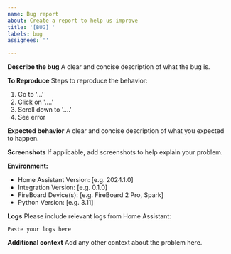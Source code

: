 ```yaml
---
name: Bug report
about: Create a report to help us improve
title: '[BUG] '
labels: bug
assignees: ''

---
```


**Describe the bug**
A clear and concise description of what the bug is.

**To Reproduce**
Steps to reproduce the behavior:
1. Go to '...'
2. Click on '....'
3. Scroll down to '....'
4. See error

**Expected behavior**
A clear and concise description of what you expected to happen.

**Screenshots**
If applicable, add screenshots to help explain your problem.

**Environment:**
 - Home Assistant Version: [e.g. 2024.1.0]
 - Integration Version: [e.g. 0.1.0]
 - FireBoard Device(s): [e.g. FireBoard 2 Pro, Spark]
 - Python Version: [e.g. 3.11]

**Logs**
Please include relevant logs from Home Assistant:
```
Paste your logs here
```

**Additional context**
Add any other context about the problem here.

